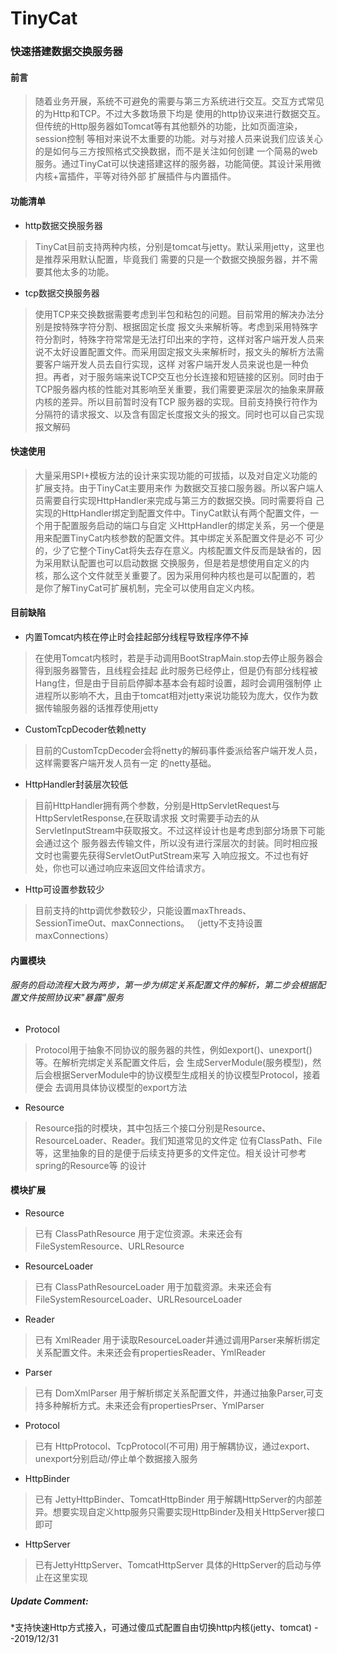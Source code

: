 # TinyCat

### 快速搭建数据交换服务器
#### 前言

> 随着业务开展，系统不可避免的需要与第三方系统进行交互。交互方式常见的为Http和TCP。不过大多数场景下均是
使用的http协议来进行数据交互。但传统的Http服务器如Tomcat等有其他额外的功能，比如页面渲染，session控制
等相对来说不太重要的功能。对与对接人员来说我们应该关心的是如何与三方按照格式交换数据，而不是关注如何创建
一个简易的web服务。通过TinyCat可以快速搭建这样的服务器，功能简便。其设计采用微内核+富插件，平等对待外部
扩展插件与内置插件。

#### 功能清单
* http数据交换服务器
> TinyCat目前支持两种内核，分别是tomcat与jetty。默认采用jetty，这里也是推荐采用默认配置，毕竟我们
需要的只是一个数据交换服务器，并不需要其他太多的功能。

* tcp数据交换服务器
> 使用TCP来交换数据需要考虑到半包和粘包的问题。目前常用的解决办法分别是按特殊字符分割、根据固定长度
报文头来解析等。考虑到采用特殊字符分割时，特殊字符常常是无法打印出来的字符，这样对客户端开发人员来
说不太好设置配置文件。而采用固定报文头来解析时，报文头的解析方法需要客户端开发人员去自行实现，这样
对客户端开发人员来说也是一种负担。再者，对于服务端来说TCP交互也分长连接和短链接的区别。同时由于
TCP服务器内核的性能对其影响至关重要，我们需要更深层次的抽象来屏蔽内核的差异。所以目前暂时没有TCP
服务器的实现。目前支持换行符作为分隔符的请求报文、以及含有固定长度报文头的报文。同时也可以自己实现
报文解码

#### 快速使用

> 大量采用SPI+模板方法的设计来实现功能的可拔插，以及对自定义功能的扩展支持。由于TinyCat主要用来作
为数据交互接口服务器。所以客户端人员需要自行实现HttpHandler来完成与第三方的数据交换。同时需要将自
己实现的HttpHandler绑定到配置文件中。TinyCat默认有两个配置文件，一个用于配置服务启动的端口与自定
义HttpHandler的绑定关系，另一个便是用来配置TinyCat内核参数的配置文件。其中绑定关系配置文件是必不
可少的，少了它整个TinyCat将失去存在意义。内核配置文件反而是缺省的，因为采用默认配置也可以启动数据
交换服务，但是若是想使用自定义的内核，那么这个文件就至关重要了。因为采用何种内核也是可以配置的，若
是你了解TinyCat可扩展机制，完全可以使用自定义内核。

#### 目前缺陷

* 内置Tomcat内核在停止时会挂起部分线程导致程序停不掉
> 在使用Tomcat内核时，若是手动调用BootStrapMain.stop去停止服务器会得到服务器警告，且线程会挂起
此时服务已经停止，但是仍有部分线程被Hang住，但是由于目前启停脚本基本会有超时设置，超时会调用强制停
止进程所以影响不大，且由于tomcat相对jetty来说功能较为庞大，仅作为数据传输服务器的话推荐使用jetty

* CustomTcpDecoder依赖netty
> 目前的CustomTcpDecoder会将netty的解码事件委派给客户端开发人员，这样需要客户端开发人员有一定
的netty基础。

* HttpHandler封装层次较低
> 目前HttpHandler拥有两个参数，分别是HttpServletRequest与HttpServletResponse,在获取请求报
文时需要手动去的从ServletInputStream中获取报文。不过这样设计也是考虑到部分场景下可能会通过这个
服务器去传输文件，所以没有进行深层次的封装。同时相应报文时也需要先获得ServletOutPutStream来写
入响应报文。不过也有好处，你也可以通过响应来返回文件给请求方。

* Http可设置参数较少
> 目前支持的http调优参数较少，只能设置maxThreads、SessionTimeOut、maxConnections。
（jetty不支持设置maxConnections）

#### 内置模块

###### 服务的启动流程大致为两步，第一步为绑定关系配置文件的解析，第二步会根据配置文件按照协议来"暴露"服务

* Protocol
> Protocol用于抽象不同协议的服务器的共性，例如export()、unexport()等。在解析完绑定关系配置文件后，会
生成ServerModule(服务模型)，然后会根据ServerModule中的协议模型生成相关的协议模型Protocol，接着便会
去调用具体协议模型的export方法

* Resource
> Resource指的时模块，其中包括三个接口分别是Resource、ResourceLoader、Reader。我们知道常见的文件定
位有ClassPath、File等，这里抽象的目的是便于后续支持更多的文件定位。相关设计可参考spring的Resource等
的设计

#### 模块扩展

* Resource
> 已有 ClassPathResource
> 用于定位资源。未来还会有FileSystemResource、URLResource
* ResourceLoader
> 已有 ClassPathResourceLoader
> 用于加载资源。未来还会有FileSystemResourceLoader、URLResourceLoader
* Reader
> 已有 XmlReader
> 用于读取ResourceLoader并通过调用Parser来解析绑定关系配置文件。未来还会有propertiesReader、YmlReader
* Parser
> 已有 DomXmlParser
> 用于解析绑定关系配置文件，并通过抽象Parser,可支持多种解析方式。未来还会有propertiesPrser、YmlParser
* Protocol
> 已有 HttpProtocol、TcpProtocol(不可用)
> 用于解耦协议，通过export、unexport分别启动/停止单个数据接入服务
* HttpBinder
> 已有 JettyHttpBinder、TomcatHttpBinder
> 用于解耦HttpServer的内部差异。想要实现自定义http服务只需要实现HttpBinder及相关HttpServer接口即可
* HttpServer
> 已有JettyHttpServer、TomcatHttpServer
> 具体的HttpServer的启动与停止在这里实现

##### Update Comment:

*支持快速Http方式接入，可通过傻瓜式配置自由切换http内核(jetty、tomcat) --2019/12/31